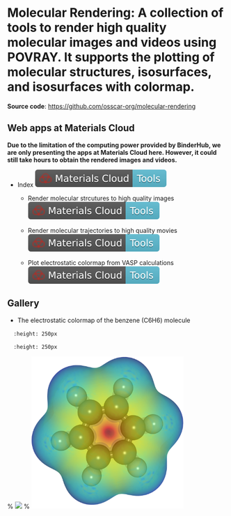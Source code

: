 # **Molecular Rendering**: A collection of tools to render high quality molecular images and videos using POVRAY. It supports the plotting of molecular structures, isosurfaces, and isosurfaces with colormap.

**Source code**: https://github.com/osscar-org/molecular-rendering

## Web apps at Materials Cloud
**Due to the limitation of the computing power provided by BinderHub, we are only presenting the apps at Materials Cloud here.
However, it could still take hours to obtain the rendered images and videos.**

* Index 
[![Materials Cloud Tool](https://raw.githubusercontent.com/materialscloud-org/mcloud-badge/main/badges/img/mcloud_badge_tools.svg)](https://mrender.matcloud.xyz)


    * Render molecular strcutures to high quality images
[![Materials Cloud Tool](https://raw.githubusercontent.com/materialscloud-org/mcloud-badge/main/badges/img/mcloud_badge_tools.svg)](https://mrender.matcloud.xyz/voila/render/molecular_rendering.ipynb)

    * Render molecular trajectories to high quality movies
[![Materials Cloud Tool](https://raw.githubusercontent.com/materialscloud-org/mcloud-badge/main/badges/img/mcloud_badge_tools.svg)](https://mrender.matcloud.xyz/voila/render/trajectory_rendering.ipynb)

    * Plot electrostatic colormap from VASP calculations
[![Materials Cloud Tool](https://raw.githubusercontent.com/materialscloud-org/mcloud-badge/main/badges/img/mcloud_badge_tools.svg)](https://mrender.matcloud.xyz/voila/render/isosurface_rendering.ipynb)

## Gallery

* The electrostatic colormap of the benzene (C6H6) molecule
```{image} ./images/electrostatic_colormap.png
  :height: 250px
```

```{image} ./images/electrostatic_trans.png
  :height: 250px
```
% <img src='/images/electrostatic_colormap.png'/>
% <img src="images/electrostatic_trans.png" alt="drawing" width="350"/>


